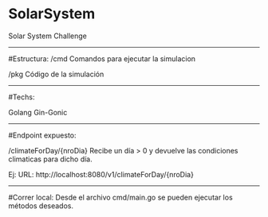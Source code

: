 # SolarSystem
Solar System Challenge

------------

#Estructura:
/cmd 
Comandos para ejecutar la simulacion

/pkg
Código de la simulación

------------
#Techs:

Golang
Gin-Gonic 

------------
#Endpoint expuesto:

/climateForDay/{nroDia}
Recibe un día > 0 y devuelve las condiciones climaticas para dicho día. 

Ej:
URL: http://localhost:8080/v1/climateForDay/{nroDia}

------------
#Correr local:
Desde el archivo cmd/main.go se pueden ejecutar los métodos deseados.